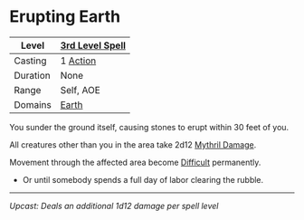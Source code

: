 # Erupting Earth

| Level    | [3rd Level Spell](3rd%20Level%20Spells.md)        |
| -------- | --------------------------------------------------- |
| Casting  | 1 [Action](../../../../Game%20Procedures/Action.md) |
| Duration | None                                                |
| Range    | Self, AOE                                           |
| Domains  | [Earth](../../../Spell%20Domains/Earth.md)          |

You sunder the ground itself, causing stones to erupt within 30 feet of you.

All creatures other than you in the area take 2d12 [Mythril Damage](../../../../Damage%20Types/Mythril%20Damage.md).

Movement through the affected area become [Difficult](../../../../Game%20Procedures/Movement.md#Difficult%20Movement) permanently.

- Or until somebody spends a full day of labor clearing the rubble.

---
*Upcast: Deals an additional 1d12 damage per spell level*
